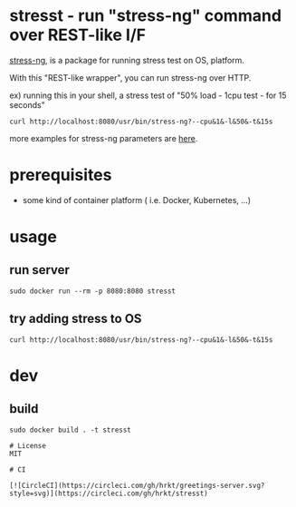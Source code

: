 # stresst - run "stress-ng" command over REST-like I/F

[stress-ng](https://kernel.ubuntu.com/~cking/stress-ng/), is a package for running stress test on OS, platform.

With this "REST-like wrapper", you can run stress-ng over HTTP.

ex) running this in your shell, a stress test of "50% load - 1cpu test - for 15 seconds"
 
```
curl http://localhost:8080/usr/bin/stress-ng?--cpu&1&-l&50&-t&15s
```

more examples for stress-ng parameters are [here](https://wiki.ubuntu.com/Kernel/Reference/stress-ng).

# prerequisites

- some kind of container platform ( i.e. Docker, Kubernetes, ...)

# usage

## run server

```
sudo docker run --rm -p 8080:8080 stresst 
```

## try adding stress to OS

```
curl http://localhost:8080/usr/bin/stress-ng?--cpu&1&-l&50&-t&15s
```



# dev

## build

```
sudo docker build . -t stresst
```

```
# License
MIT

# CI

[![CircleCI](https://circleci.com/gh/hrkt/greetings-server.svg?style=svg)](https://circleci.com/gh/hrkt/stresst)
